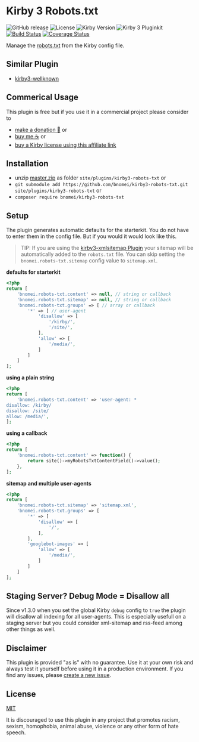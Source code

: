 # Kirby 3 Robots.txt

![GitHub release](https://img.shields.io/github/release/bnomei/kirby3-robots-txt.svg?maxAge=1800) ![License](https://img.shields.io/github/license/mashape/apistatus.svg) ![Kirby Version](https://img.shields.io/badge/Kirby-3%2B-black.svg) ![Kirby 3 Pluginkit](https://img.shields.io/badge/Pluginkit-YES-cca000.svg) [![Build Status](https://travis-ci.com/bnomei/kirby3-robots-txt.svg?branch=master)](https://travis-ci.com/bnomei/kirby3-robots-txt) [![Coverage Status](https://coveralls.io/repos/github/bnomei/kirby3-robots-txt/badge.svg?branch=master)](https://coveralls.io/github/bnomei/kirby3-robots-txt?branch=master)

Manage the [robots.txt](https://developers.google.com/search/reference/robots_txt) from the Kirby config file.

## Similar Plugin

- [kirby3-wellknown](https://github.com/omz13/kirby3-wellknown)

## Commerical Usage

This plugin is free but if you use it in a commercial project please consider to 
- [make a donation 🍻](https://www.paypal.me/bnomei/3) or
- [buy me ☕](https://buymeacoff.ee/bnomei) or
- [buy a Kirby license using this affiliate link](https://a.paddle.com/v2/click/1129/35731?link=1170)

## Installation

- unzip [master.zip](https://github.com/bnomei/kirby3-robots-txt/archive/master.zip) as folder `site/plugins/kirby3-robots-txt` or
- `git submodule add https://github.com/bnomei/kirby3-robots-txt.git site/plugins/kirby3-robots-txt` or
- `composer require bnomei/kirby3-robots-txt`

## Setup

The plugin generates automatic defaults for the starterkit. You do not have to enter them in the config file. But if you would it would look like this.

> TIP: If you are using the [kirby3-xmlsitemap Plugin](https://github.com/omz13/kirby3-xmlsitemap) your sitemap will be automatically added to the `robots.txt` file. You can skip setting the `bnomei.robots-txt.sitemap` config value to `sitemap.xml`.

**defaults for starterkit**
```php
<?php
return [
    'bnomei.robots-txt.content' => null, // string or callback
    'bnomei.robots-txt.sitemap' => null, // string or callback
    'bnomei.robots-txt.groups' => [ // array or callback
        '*' => [ // user-agent
            'disallow' => [
                '/kirby/',
                '/site/',
            ],
            'allow' => [
                '/media/',
            ]
        ]
    ]
];
```

**using a plain string**
```php
<?php
return [
    'bnomei.robots-txt.content' => 'user-agent: *
disallow: /kirby/
disallow: /site/
allow: /media/',
];
```

**using a callback**
```php
<?php
return [
    'bnomei.robots-txt.content' => function() {
        return site()->myRobotsTxtContentField()->value();
    },
];
```

**sitemap and multiple user-agents**
```php
<?php
return [
    'bnomei.robots-txt.sitemap' => 'sitemap.xml',
    'bnomei.robots-txt.groups' => [
        '*' => [
            'disallow' => [
                '/',
            ],
        ],
        'googlebot-images' => [
            'allow' => [
                '/media/',
            ]
        ]
    ]
];
```

## Staging Server? Debug Mode = Disallow all

Since v1.3.0 when you set the global Kirby `debug` config to `true` the plugin will disallow all indexing for all user-agents. This is especially usefull on a staging server but you could consider xml-sitemap and rss-feed among other things as well.

## Disclaimer

This plugin is provided "as is" with no guarantee. Use it at your own risk and always test it yourself before using it in a production environment. If you find any issues, please [create a new issue](https://github.com/bnomei/kirby3-robots-txt/issues/new).

## License

[MIT](https://opensource.org/licenses/MIT)

It is discouraged to use this plugin in any project that promotes racism, sexism, homophobia, animal abuse, violence or any other form of hate speech.
